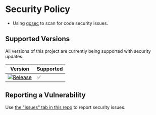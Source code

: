 # Security Policy

* Using [gosec](https://github.com/securego/gosec) to scan for code security issues.

## Supported Versions

All versions of this project are currently being supported with security updates.

| Version | Supported          |
| ------- | ------------------ |
| [![Release](https://img.shields.io/github/release/inguardians/peirates.svg?style=flat-square)](https://github.com/inguardians/peirates/releases/latest) | :white_check_mark: |

## Reporting a Vulnerability

Use [the "issues" tab in this repo](https://github.com/inguardians/peirates/issues) to report security issues.
